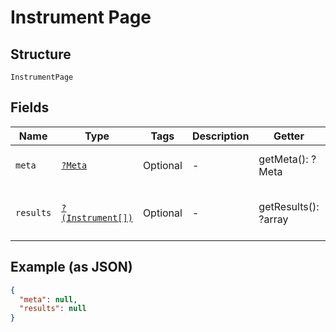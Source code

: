 
# Instrument Page

## Structure

`InstrumentPage`

## Fields

| Name | Type | Tags | Description | Getter | Setter |
|  --- | --- | --- | --- | --- | --- |
| `meta` | [`?Meta`](../../doc/models/meta.md) | Optional | - | getMeta(): ?Meta | setMeta(?Meta meta): void |
| `results` | [`?(Instrument[])`](../../doc/models/instrument.md) | Optional | - | getResults(): ?array | setResults(?array results): void |

## Example (as JSON)

```json
{
  "meta": null,
  "results": null
}
```

